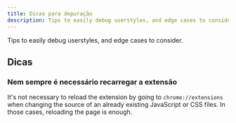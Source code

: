```yaml
---
title: Dicas para depuração
description: Tips to easily debug userstyles, and edge cases to consider.
---
```


Tips to easily debug userstyles, and edge cases to consider.

## Dicas

### Nem sempre é necessário recarregar a extensão

It's not necessary to reload the extension by going to `chrome://extensions` when changing the source of an already existing JavaScript or CSS files. In those cases, reloading the page is enough.

<!-- TODO: use injectAsStyleElt for addons that need to be injected quickly to avoid flashes (such as dark modes) -->


<!-- ## Edge cases -->

<!-- None yet -->
